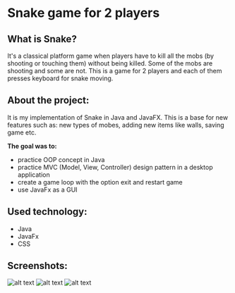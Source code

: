 # Snake game for 2 players

## What is Snake?
It's a classical platform game when players have to kill all the mobs (by shooting or touching them) without being killed. Some of the mobs are shooting and some are not. This is a game for 2 players and each of them presses keyboard for snake moving.


## About the project:
It is my implementation of Snake in Java and JavaFX. This is a base for new features such as: new types of mobes, adding new items like walls, saving game etc.

**The goal was to:**
* practice OOP concept in Java
* practice MVC (Model, View, Controller) design pattern in a desktop application
* create a game loop with the option exit and restart game
* use JavaFx as a GUI

## Used technology:
* Java
* JavaFx
* CSS

## Screenshots:
![alt text](https://github.com/KacperMitkowski/Snake_Game_For_2_Players/blob/master/screenshots/screenshot_1.png)
![alt text](https://github.com/KacperMitkowski/Snake_Game_For_2_Players/blob/master/screenshots/screenshot_2.png)
![alt text](https://github.com/KacperMitkowski/Snake_Game_For_2_Players/blob/master/screenshots/screenshot_3.gif)

